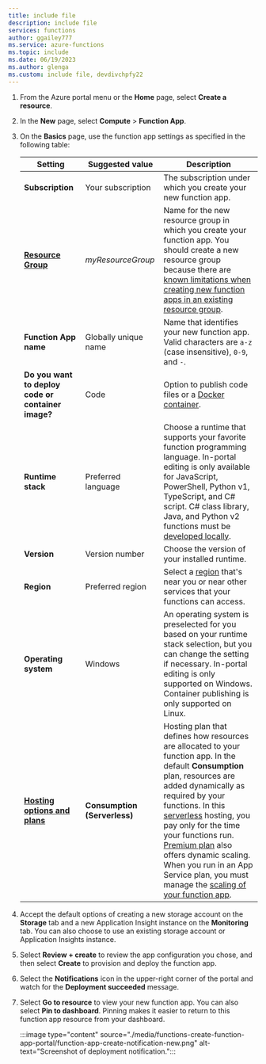 ```yaml
---
title: include file
description: include file
services: functions
author: ggailey777
ms.service: azure-functions
ms.topic: include
ms.date: 06/19/2023
ms.author: glenga
ms.custom: include file, devdivchpfy22
---
```


1. From the Azure portal menu or the **Home** page, select **Create a resource**.

1. In the **New** page, select **Compute** > **Function App**.

1. On the **Basics** page, use the function app settings as specified in the following table:

    | Setting      | Suggested value  | Description |
    | ------------ | ---------------- | ----------- |
    | **Subscription** | Your subscription | The subscription under which you create your new function app. |
    | **[Resource Group](../articles/azure-resource-manager/management/overview.md)** |  *myResourceGroup* | Name for the new resource group in which you create your function app. You should create a new resource group because there are [known limitations when creating new function apps in an existing resource group](../articles/azure-functions/functions-scale.md#limitations-for-creating-new-function-apps-in-an-existing-resource-group).|
    | **Function App name** | Globally unique name | Name that identifies your new function app. Valid characters are `a-z` (case insensitive), `0-9`, and `-`.  |
    |**Do you want to deploy code or container image?**| Code | Option to publish code files or a [Docker container](../articles/azure-functions/functions-how-to-custom-container.md). |
    | **Runtime stack** | Preferred language | Choose a runtime that supports your favorite function programming language. In-portal editing is only available for JavaScript, PowerShell, Python v1, TypeScript, and C# script. C# class library, Java, and Python v2 functions must be [developed locally](../articles/azure-functions/functions-develop-local.md#local-development-environments).  |
    |**Version**| Version number | Choose the version of your installed runtime. |
    |**Region**| Preferred region | Select a [region](https://azure.microsoft.com/regions/) that's near you or near other services that your functions can access. |
    |**Operating system**| Windows | An operating system is preselected for you based on your runtime stack selection, but you can change the setting if necessary. In-portal editing is only supported on Windows. Container publishing is only supported on Linux. |
    | **[Hosting options and plans](../articles/azure-functions/functions-scale.md)** | **Consumption (Serverless)** | Hosting plan that defines how resources are allocated to your function app. In the default **Consumption** plan, resources are added dynamically as required by your functions. In this [serverless](https://azure.microsoft.com/overview/serverless-computing/) hosting, you pay only for the time your functions run. [Premium plan](../articles/azure-functions/functions-premium-plan.md) also offers dynamic scaling. When you run in an App Service plan, you must manage the [scaling of your function app](../articles/azure-functions/functions-scale.md).  |

1. Accept the default options of creating a new storage account on the **Storage** tab and a new Application Insight instance on the **Monitoring** tab. You can also choose to use an existing storage account or Application Insights instance.

1. Select **Review + create** to review the app configuration you chose, and then select **Create** to provision and deploy the function app.

1. Select the **Notifications** icon in the upper-right corner of the portal and watch for the **Deployment succeeded** message.

1. Select **Go to resource** to view your new function app. You can also select **Pin to dashboard**. Pinning makes it easier to return to this function app resource from your dashboard.

    :::image type="content" source="./media/functions-create-function-app-portal/function-app-create-notification-new.png" alt-text="Screenshot of deployment notification.":::
